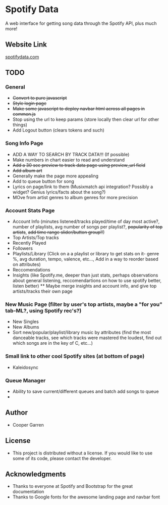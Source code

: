 # Spotify Data

A web interface for getting song data through the Spotify API, plus much more!

## Website Link
[spotifydata.com](https://spotifydata.com/)

## TODO
### General
* ~~Convert to pure javascript~~
* ~~Style login page~~
* ~~Make some javascript to deploy navbar html across all pages in common.js~~
* Stop using the url to keep params (store locally then clear url for other things)
* Add Logout button (clears tokens and such)

### Song Info Page
* ADD A WAY TO SEARCH BY TRACK DATA!!! (If possible)
* Make numbers in chart easier to read and understand
* ~~Add a 30 sec preview to track data page using preview_url field~~
* ~~Add album art~~
* Generally make the page more appealing
* Add to queue button for song
* Lyrics on page/link to them (Musixmatch api integration? Possibly a widget? Genius lyrics/facts about the song?)
* MOve from artist genres to album genres for more precision

### Account Stats Page
* Account Info (minutes listened/tracks played/time of day most active?, number of playlists, avg number of songs per playlist?, ~~popularity of top artists~~, ~~add time range slider/button group!!~~)
* Top Artists/Top tracks
* Recently Played
* Followers
* Playlists/Library (Click on a a playlist or library to get stats on it- genre %, avg duration, tempo, valence, etc..., Add in a way to reorder based on attributes)
* Reccomendations
* Insights (like Spotify.me, deeper than just stats, perhaps observations about general listening, reccomendartions on how to use spotify better, listen better)
** Maybe merge insights and account info, and give top artists/tracks their own page

### New Music Page (filter by user's top artists, maybe a "for you" tab-ML?, using Spotify rec's?)
* New Singles
* New Albums
* Sort new/popular/playlist/library music by attributes (find the most danceable tracks, see which tracks were mastered the loudest, find out which songs are in the key of C, etc...)

### Small link to other cool Spotify sites (at bottom of page)
* Kaleidosync

### Queue Manager
* Ability to save current/different queues and batch add songs to queue
* 

## Author
* Cooper Garren

## License
* This project is distributed without a license. If you would like to use some of its code, please contact the developer.

## Acknowledgments
* Thanks to everyone at Spotify and Bootstrap for the great documentation
* Thanks to Google fonts for the awesome landing page and navbar font
